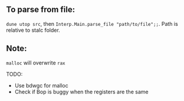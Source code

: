 ## To parse from file:
`dune utop src`, then `Interp.Main.parse_file "path/to/file";;`. Path is relative to stalc folder.

## Note:
`malloc` will overwrite `rax`

TODO:
- Use bdwgc for malloc
- Check if Bop is buggy when the registers are the same